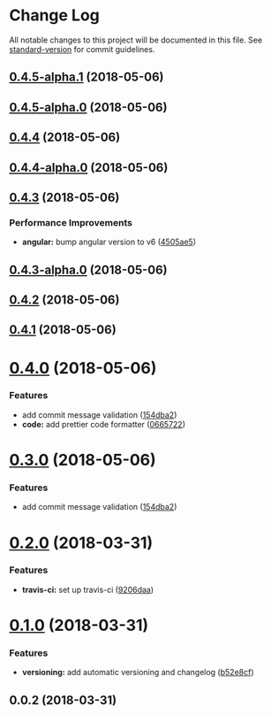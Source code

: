 # Change Log

All notable changes to this project will be documented in this file. See [standard-version](https://github.com/conventional-changelog/standard-version) for commit guidelines.

<a name="0.4.5-alpha.1"></a>

## [0.4.5-alpha.1](https://github.com/adailtonribeiro/ar-error-message/compare/v0.4.5-alpha.0...v0.4.5-alpha.1) (2018-05-06)

<a name="0.4.5-alpha.0"></a>

## [0.4.5-alpha.0](https://github.com/adailtonribeiro/ar-error-message/compare/v0.4.4...v0.4.5-alpha.0) (2018-05-06)

<a name="0.4.4"></a>

## [0.4.4](https://github.com/adailtonribeiro/ar-error-message/compare/v0.4.4-alpha.0...v0.4.4) (2018-05-06)

<a name="0.4.4-alpha.0"></a>

## [0.4.4-alpha.0](https://github.com/adailtonribeiro/ar-error-message/compare/v0.4.3...v0.4.4-alpha.0) (2018-05-06)

<a name="0.4.3"></a>

## [0.4.3](https://github.com/adailtonribeiro/ar-error-message/compare/v0.4.3-alpha.0...v0.4.3) (2018-05-06)

### Performance Improvements

* **angular:** bump angular version to v6 ([4505ae5](https://github.com/adailtonribeiro/ar-error-message/commit/4505ae5))

<a name="0.4.3-alpha.0"></a>

## [0.4.3-alpha.0](https://github.com/adailtonribeiro/ar-error-message/compare/v0.4.2...v0.4.3-alpha.0) (2018-05-06)

<a name="0.4.2"></a>

## [0.4.2](https://github.com/adailtonribeiro/ar-error-message/compare/v0.4.1...v0.4.2) (2018-05-06)

<a name="0.4.1"></a>

## [0.4.1](https://github.com/adailtonribeiro/ar-error-message/compare/v0.4.0...v0.4.1) (2018-05-06)

<a name="0.4.0"></a>

# [0.4.0](https://github.com/adailtonribeiro/ar-error-message/compare/v0.2.0...v0.4.0) (2018-05-06)

### Features

* add commit message validation ([154dba2](https://github.com/adailtonribeiro/ar-error-message/commit/154dba2))
* **code:** add prettier code formatter ([0665722](https://github.com/adailtonribeiro/ar-error-message/commit/0665722))

<a name="0.3.0"></a>

# [0.3.0](https://github.com/adailtonribeiro/ar-error-message/compare/v0.2.0...v0.3.0) (2018-05-06)

### Features

* add commit message validation ([154dba2](https://github.com/adailtonribeiro/ar-error-message/commit/154dba2))

<a name="0.2.0"></a>

# [0.2.0](https://github.com/adailtonribeiro/ar-error-message/compare/v0.1.0...v0.2.0) (2018-03-31)

### Features

* **travis-ci:** set up travis-ci ([9206daa](https://github.com/adailtonribeiro/ar-error-message/commit/9206daa))

<a name="0.1.0"></a>

# [0.1.0](https://github.com/adailtonribeiro/ar-error-message/compare/v0.0.2...v0.1.0) (2018-03-31)

### Features

* **versioning:** add automatic versioning and changelog ([b52e8cf](https://github.com/adailtonribeiro/ar-error-message/commit/b52e8cf))

<a name="0.0.2"></a>

## 0.0.2 (2018-03-31)
